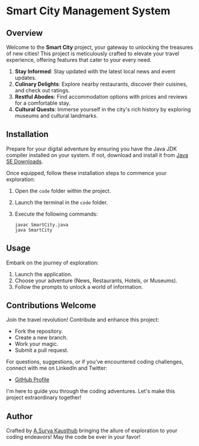 # Smart City Management System

## Overview
Welcome to the **Smart City** project, your gateway to unlocking the treasures of new cities! This project is meticulously crafted to elevate your travel experience, offering features that cater to your every need.

1. **Stay Informed**: Stay updated with the latest local news and event updates.
2. **Culinary Delights**: Explore nearby restaurants, discover their cuisines, and check out ratings.
3. **Restful Abodes**: Find accommodation options with prices and reviews for a comfortable stay.
4. **Cultural Quests**: Immerse yourself in the city's rich history by exploring museums and cultural landmarks.

## Installation

Prepare for your digital adventure by ensuring you have the Java JDK compiler installed on your system. If not, download and install it from [Java SE Downloads](https://www.oracle.com/java/technologies/javase-downloads.html).

Once equipped, follow these installation steps to commence your exploration:

1. Open the `code` folder within the project.
2. Launch the terminal in the `code` folder.
3. Execute the following commands:

    ```plaintext
    javac SmartCity.java
    java SmartCity
    ```

## Usage
Embark on the journey of exploration:

1. Launch the application.
2. Choose your adventure (News, Restaurants, Hotels, or Museums).
3. Follow the prompts to unlock a world of information.

## Contributions Welcome

Join the travel revolution! Contribute and enhance this project:

- Fork the repository.
- Create a new branch.
- Work your magic.
- Submit a pull request.

For questions, suggestions, or if you've encountered coding challenges, connect with me on LinkedIn and Twitter:

- [GitHub Profile](https://github.com/Suryakausthub/)

I'm here to guide you through the coding adventures. Let's make this project extraordinary together!

## Author

Crafted by
[A.Surya Kausthub](https://github.com/Suryakausthub/)
bringing the allure of exploration to your coding endeavors! May the code be ever in your favor!
